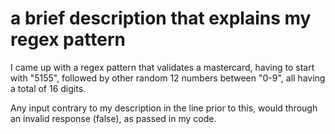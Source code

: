 # a brief description that explains my regex pattern 

I came up with a regex pattern that validates a mastercard, having to start with "5155", followed by other random 12 numbers between "0-9", all having a total of 16 digits.

Any input contrary to my description in the line prior to this, would through an invalid response (false), as passed in my code.
